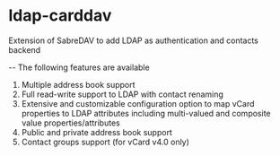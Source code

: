 # ldap-carddav
Extension of SabreDAV to add LDAP as authentication and contacts backend

-- The following features are available
1. Multiple address book support
2. Full read-write support to LDAP with contact renaming
3. Extensive and customizable configuration option to map vCard properties to LDAP attributes including multi-valued and composite value properties/attributes
4. Public and private address book support
5. Contact groups support (for vCard v4.0 only)
